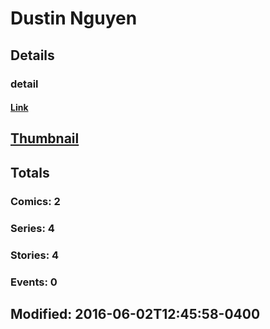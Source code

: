 # Dustin  Nguyen 
## Details
### detail
#### [Link](http://marvel.com/comics/creators/12868/dustin_nguyen?utm_campaign=apiRef&utm_source=225578a89fc76f3d20fbffda5d17a88d)
## [Thumbnail](http://i.annihil.us/u/prod/marvel/i/mg/b/40/image_not_available.jpg)
## Totals
### Comics: 2
### Series: 4
### Stories: 4
### Events: 0
## Modified: 2016-06-02T12:45:58-0400